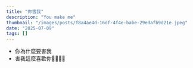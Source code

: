```yaml
---
title: "你害我"
description: "You make me"
thumbnail: "/images/posts/f8a4ae4d-16df-4f4e-babe-29edafb9d21e.jpeg"
date: "2025-07-09"
tags: []
---
```

- 你為什麼要害我
- 害我這麼喜歡你🤬🤬😭😭
